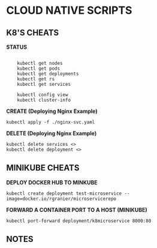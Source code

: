 # CLOUD NATIVE SCRIPTS

## K8'S CHEATS

**STATUS**

```

    kubectl get nodes
    kubectl get pods
    kubectl get deployments
    kubectl get rs
    kubectl get services

    kubectl config view
    kubectl cluster-info

```




**CREATE (Deploying Nginx Example)**

```
kubectl apply -f ./nginx-svc.yaml
```

**DELETE (Deploying Nginx Example)**

```
kubectl delete services <>
kubectl delete deployment <>

```

## MINIKUBE CHEATS

**DEPLOY DOCKER HUB TO MINKUBE**

```
kubectl create deployment test-microservice --image=docker.io/rgranier/microservicerepo

```

**FORWARD A CONTAINER PORT TO A HOST (MINIKUBE)**

```
kubectl port-forward deployment/k8microservice 8000:80

```

## NOTES
